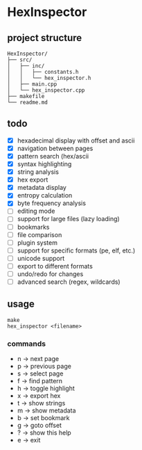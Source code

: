 # HexInspector

## project structure
```
HexInspector/
├── src/
│   ├── inc/
│   │   ├── constants.h 
│   │   └── hex_inspector.h
│   ├── main.cpp
│   └── hex_inspector.cpp
├── makefile
└── readme.md
```

## todo
- [x] hexadecimal display with offset and ascii
- [x] navigation between pages
- [x] pattern search (hex/ascii
- [x] syntax highlighting
- [x] string analysis
- [x] hex export
- [x] metadata display
- [x] entropy calculation
- [x] byte frequency analysis
- [ ] editing mode
- [ ] support for large files (lazy loading)
- [ ] bookmarks
- [ ] file comparison
- [ ] plugin system
- [ ] support for specific formats (pe, elf, etc.)
- [ ] unicode support
- [ ] export to different formats
- [ ] undo/redo for changes
- [ ] advanced search (regex, wildcards)

## usage
```
make
hex_inspector <filename>
```
### commands
- n -> next page
- p -> previous page
- s -> select page
- f -> find pattern
- h -> toggle highlight
- x -> export hex
- t -> show strings
- m -> show metadata
- b -> set bookmark
- g -> goto offset
- ? -> show this help
- e -> exit

